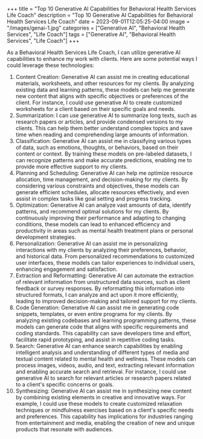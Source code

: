 +++
title = "Top 10 Generative AI Capabilities for Behavioral Health Services Life Coach"
description = "Top 10 Generative AI Capabilities for Behavioral Health Services Life Coach"
date = 2023-09-01T12:05:25-04:00
image = "/images/genai-1.jpg"
categories = ["Generative AI", "Behavioral Health Services", "Life Coach"]
tags = ["Generative AI", "Behavioral Health Services", "Life Coach"]
+++

As a Behavioral Health Services Life Coach, I can utilize generative AI capabilities to enhance my work with clients. Here are some potential ways I could leverage these technologies:

1. Content Creation: Generative AI can assist me in creating educational materials, worksheets, and other resources for my clients. By analyzing existing data and learning patterns, these models can help me generate new content that aligns with specific objectives or preferences of the client. For instance, I could use generative AI to create customized worksheets for a client based on their specific goals and needs.
2. Summarization: I can use generative AI to summarize long texts, such as research papers or articles, and provide condensed versions to my clients. This can help them better understand complex topics and save time when reading and comprehending large amounts of information.
3. Classification: Generative AI can assist me in classifying various types of data, such as emotions, thoughts, or behaviors, based on their content or context. By training these models on pre-labeled datasets, I can recognize patterns and make accurate predictions, enabling me to provide more effective support to my clients.
4. Planning and Scheduling: Generative AI can help me optimize resource allocation, time management, and decision-making for my clients. By considering various constraints and objectives, these models can generate efficient schedules, allocate resources effectively, and even assist in complex tasks like goal setting and progress tracking.
5. Optimization: Generative AI can analyze vast amounts of data, identify patterns, and recommend optimal solutions for my clients. By continuously improving their performance and adapting to changing conditions, these models can lead to enhanced efficiency and productivity in areas such as mental health treatment plans or personal development strategies.
6. Personalization: Generative AI can assist me in personalizing interactions with my clients by analyzing their preferences, behavior, and historical data. From personalized recommendations to customized user interfaces, these models can tailor experiences to individual users, enhancing engagement and satisfaction.
7. Extraction and Reformatting: Generative AI can automate the extraction of relevant information from unstructured data sources, such as client feedback or survey responses. By reformatting this information into structured formats, I can analyze and act upon it more efficiently, leading to improved decision-making and tailored support for my clients.
8. Code Generation: Generative AI can assist me in generating code snippets, templates, or even entire programs for my clients. By analyzing existing codebases and learning programming patterns, these models can generate code that aligns with specific requirements and coding standards. This capability can save developers time and effort, facilitate rapid prototyping, and assist in repetitive coding tasks.
9. Search: Generative AI can enhance search capabilities by enabling intelligent analysis and understanding of different types of media and textual content related to mental health and wellness. These models can process images, videos, audio, and text, extracting relevant information and enabling accurate search and retrieval. For instance, I could use generative AI to search for relevant articles or research papers related to a client's specific concerns or goals.
10. Synthesizing: Generative AI can assist me in synthesizing new content by combining existing elements in creative and innovative ways. For example, I could use these models to create customized relaxation techniques or mindfulness exercises based on a client's specific needs and preferences. This capability has implications for industries ranging from entertainment and media, enabling the creation of new and unique products that resonate with audiences.